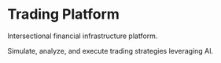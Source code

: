# Trading Platform

Intersectional financial infrastructure platform.  

Simulate, analyze, and execute trading strategies leveraging AI.
